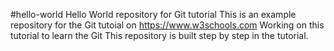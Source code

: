 #hello-world
Hello World repository for Git tutorial
This is an example repository for the Git tutoial on https://www.w3schools.com
Working on this tutorial to learn the Git
This repository is built step by step in the tutorial.